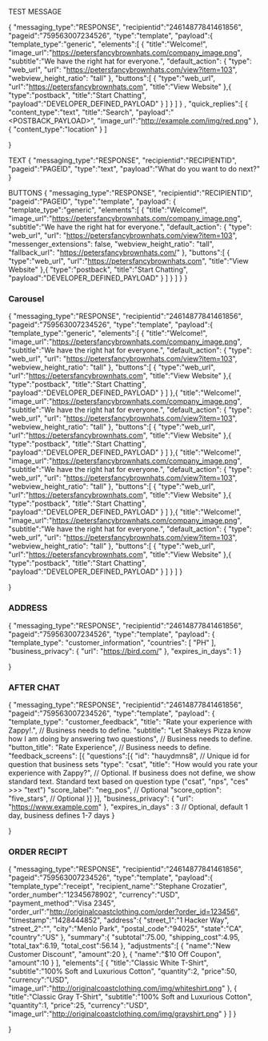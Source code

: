 TEST MESSAGE

{
"messaging_type":"RESPONSE",
"recipientid":"24614877841461856",
"pageid":"759563007234526",
"type":"template",
"payload":{
"template_type":"generic",
"elements":[
{
"title":"Welcome!",
"image_url":"https://petersfancybrownhats.com/company_image.png",
"subtitle":"We have the right hat for everyone.",
"default_action": {
"type": "web_url",
"url": "https://petersfancybrownhats.com/view?item=103",
"webview_height_ratio": "tall"
},
"buttons":[
{
"type":"web_url",
"url":"https://petersfancybrownhats.com",
"title":"View Website"
},{
"type":"postback",
"title":"Start Chatting",
"payload":"DEVELOPER_DEFINED_PAYLOAD"
}
]
}
]
}
,
"quick_replies":[
{
"content_type":"text",
"title":"Search",
"payload":"<POSTBACK_PAYLOAD>",
"image_url":"http://example.com/img/red.png"
},
{
"content_type":"location"
}
]

}

TEXT
{
"messaging_type":"RESPONSE",
"recipientid":"RECIPIENTID",
"pageid":"PAGEID",
"type":"text",
"payload":"What do you want to do next?"
}

BUTTONS
{
"messaging_type":"RESPONSE",
"recipientid":"RECIPIENTID",
"pageid":"PAGEID",
"type":"template",
"payload": {
"template_type":"generic",
"elements":[
{
"title":"Welcome!",
"image_url":"https://petersfancybrownhats.com/company_image.png",
"subtitle":"We have the right hat for everyone.",
"default_action": {
"type": "web_url",
"url": "https://petersfancybrownhats.com/view?item=103",
"messenger_extensions": false,
"webview_height_ratio": "tall",
"fallback_url": "https://petersfancybrownhats.com/"
},
"buttons":[
{
"type":"web_url",
"url":"https://petersfancybrownhats.com",
"title":"View Website"
},{
"type":"postback",
"title":"Start Chatting",
"payload":"DEVELOPER_DEFINED_PAYLOAD"
}
]
}
]
}
}

### Carousel

{
"messaging_type":"RESPONSE",
"recipientid":"24614877841461856",
"pageid":"759563007234526",
"type":"template",
"payload":{
"template_type":"generic",
"elements":[
{
"title":"Welcome!",
"image_url":"https://petersfancybrownhats.com/company_image.png",
"subtitle":"We have the right hat for everyone.",
"default_action": {
"type": "web_url",
"url": "https://petersfancybrownhats.com/view?item=103",
"webview_height_ratio": "tall"
},
"buttons":[
{
"type":"web_url",
"url":"https://petersfancybrownhats.com",
"title":"View Website"
},{
"type":"postback",
"title":"Start Chatting",
"payload":"DEVELOPER_DEFINED_PAYLOAD"
}
]
},{
"title":"Welcome!",
"image_url":"https://petersfancybrownhats.com/company_image.png",
"subtitle":"We have the right hat for everyone.",
"default_action": {
"type": "web_url",
"url": "https://petersfancybrownhats.com/view?item=103",
"webview_height_ratio": "tall"
},
"buttons":[
{
"type":"web_url",
"url":"https://petersfancybrownhats.com",
"title":"View Website"
},{
"type":"postback",
"title":"Start Chatting",
"payload":"DEVELOPER_DEFINED_PAYLOAD"
}
]
},{
"title":"Welcome!",
"image_url":"https://petersfancybrownhats.com/company_image.png",
"subtitle":"We have the right hat for everyone.",
"default_action": {
"type": "web_url",
"url": "https://petersfancybrownhats.com/view?item=103",
"webview_height_ratio": "tall"
},
"buttons":[
{
"type":"web_url",
"url":"https://petersfancybrownhats.com",
"title":"View Website"
},{
"type":"postback",
"title":"Start Chatting",
"payload":"DEVELOPER_DEFINED_PAYLOAD"
}
]
},{
"title":"Welcome!",
"image_url":"https://petersfancybrownhats.com/company_image.png",
"subtitle":"We have the right hat for everyone.",
"default_action": {
"type": "web_url",
"url": "https://petersfancybrownhats.com/view?item=103",
"webview_height_ratio": "tall"
},
"buttons":[
{
"type":"web_url",
"url":"https://petersfancybrownhats.com",
"title":"View Website"
},{
"type":"postback",
"title":"Start Chatting",
"payload":"DEVELOPER_DEFINED_PAYLOAD"
}
]
}
]
}

}

### ADDRESS

{
"messaging_type":"RESPONSE",
"recipientid":"24614877841461856",
"pageid":"759563007234526",
"type":"template",
"payload": {
"template_type": "customer_information",
"countries": [
"PH"
],
"business_privacy": {
"url": "https://bird.com/"
},
"expires_in_days": 1
}

}

### AFTER CHAT

{
"messaging_type":"RESPONSE",
"recipientid":"24614877841461856",
"pageid":"759563007234526",
"type":"template",
"payload": {
"template_type": "customer_feedback",
"title": "Rate your experience with Zappy!.", // Business needs to define.
"subtitle": "Let Shakeys Pizza know how I am doing by answering two questions", // Business needs to define.
"button_title": "Rate Experience", // Business needs to define.
"feedback_screens": [{
"questions":[{
"id": "hauydmns8", // Unique id for question that business sets
"type": "csat",
"title": "How would you rate your experience with Zappy?", // Optional. If business does not define, we show standard text. Standard text based on question type ("csat", "nps", "ces" >>> "text")
"score_label": "neg_pos", // Optional
"score_option": "five_stars", // Optional
}]
}],
"business_privacy":
{
"url": "https://www.example.com"
},
"expires_in_days" : 3 // Optional, default 1 day, business defines 1-7 days
}

}

### ORDER RECIPT

{
"messaging_type":"RESPONSE",
"recipientid":"24614877841461856",
"pageid":"759563007234526",
"type":"template",
"payload":{
"template_type":"receipt",
"recipient_name":"Stephane Crozatier",
"order_number":"12345678902",
"currency":"USD",
"payment_method":"Visa 2345",
"order_url":"http://originalcoastclothing.com/order?order_id=123456",
"timestamp":"1428444852",
"address":{
"street_1":"1 Hacker Way",
"street_2":"",
"city":"Menlo Park",
"postal_code":"94025",
"state":"CA",
"country":"US"
},
"summary":{
"subtotal":75.00,
"shipping_cost":4.95,
"total_tax":6.19,
"total_cost":56.14
},
"adjustments":[
{
"name":"New Customer Discount",
"amount":20
},
{
"name":"$10 Off Coupon",
"amount":10
}
],
"elements":[
{
"title":"Classic White T-Shirt",
"subtitle":"100% Soft and Luxurious Cotton",
"quantity":2,
"price":50,
"currency":"USD",
"image_url":"http://originalcoastclothing.com/img/whiteshirt.png"
},
{
"title":"Classic Gray T-Shirt",
"subtitle":"100% Soft and Luxurious Cotton",
"quantity":1,
"price":25,
"currency":"USD",
"image_url":"http://originalcoastclothing.com/img/grayshirt.png"
}
]
}

}
